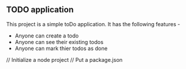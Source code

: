 ## TODO application

This project is a simple toDo application. 
It has the following features - 

- Anyone can create a todo
- Anyone can see their existing todos
- Anyone can mark thier todos as done


// Initialize a node project
// Put a package.json